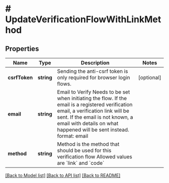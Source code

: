 # # UpdateVerificationFlowWithLinkMethod

## Properties

Name | Type | Description | Notes
------------ | ------------- | ------------- | -------------
**csrfToken** | **string** | Sending the anti-csrf token is only required for browser login flows. | [optional]
**email** | **string** | Email to Verify  Needs to be set when initiating the flow. If the email is a registered verification email, a verification link will be sent. If the email is not known, a email with details on what happened will be sent instead.  format: email |
**method** | **string** | Method is the method that should be used for this verification flow  Allowed values are &#x60;link&#x60; and &#x60;code&#x60; |

[[Back to Model list]](../../README.md#models) [[Back to API list]](../../README.md#endpoints) [[Back to README]](../../README.md)
